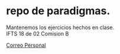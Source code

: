 # repo de paradigmas.

 Mantenemos los ejercicios hechos en clase.  
 IFTS 18 de 02
 Comision B

[Correo Personal](horwellmv@gmail.com)

